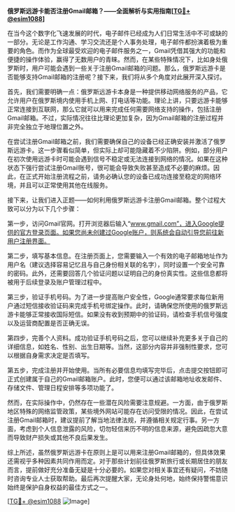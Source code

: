 **俄罗斯远游卡能否注册Gmail邮箱？——全面解析与实用指南[[TG💪+ @esim1088](https://t.me/s/esim1088)]**

在当今这个数字化飞速发展的时代，电子邮件已经成为人们日常生活中不可或缺的一部分。无论是工作沟通、学习交流还是个人事务处理，电子邮件都扮演着极为重要的角色。而作为全球最受欢迎的电子邮件服务之一，Gmail凭借其强大的功能和便捷的操作体验，赢得了无数用户的青睐。然而，在某些特殊情况下，比如身处俄罗斯时，用户可能会遇到一些关于注册Gmail邮箱的问题。那么，俄罗斯远游卡是否能够支持Gmail邮箱的注册呢？接下来，我们将从多个角度对此展开深入探讨。

首先，我们需要明确一点：俄罗斯远游卡本身是一种提供移动网络服务的产品，它允许用户在俄罗斯境内使用手机上网、打电话等功能。理论上讲，只要远游卡能够正常连接到互联网，那么它就可以用来完成任何需要网络支持的操作，包括注册Gmail邮箱。不过，实际情况往往比理论更加复杂，因为Gmail邮箱的注册过程并非完全独立于地理位置之外。

在尝试注册Gmail邮箱之前，我们需要确保自己的设备已经正确安装并激活了俄罗斯远游卡。这一步骤看似简单，但实际上却可能隐藏着不少陷阱。例如，部分用户在初次使用远游卡时可能会遇到信号不稳定或无法连接到网络的情况。如果在这种状态下强行尝试注册Gmail账号，很可能会导致失败甚至造成不必要的麻烦。因此，在正式开始注册流程之前，请务必确认您的设备已成功连接至稳定的网络环境，并且可以正常使用其他在线服务。

接下来，让我们进入正题——如何利用俄罗斯远游卡注册Gmail邮箱。整个过程大致可以分为以下几个步骤：

第一步，访问Gmail官网。打开浏览器后输入“www.gmail.com”，进入Google提供的官方登录页面。如果您尚未创建过Google账户，则系统会自动引导您前往新用户注册界面。

第二步，填写基本信息。在注册页面上，您需要输入一个有效的电子邮箱地址作为用户名（建议选择容易记忆且与自己身份相关联的名字），同时设置一个安全可靠的密码。此外，还需要回答几个验证问题以证明自己的身份真实性。这些信息都将被用于后续登录及账户管理过程中。

第三步，验证手机号码。为了进一步提高账户安全性，Google通常要求每位新用户通过短信接收验证码来完成手机号绑定操作。此时，请确保您所使用的俄罗斯远游卡能够正常接收国际短信。如果没有收到预期中的验证码，请检查手机信号强度以及运营商配置是否正确无误。

第四步，完善个人资料。成功验证手机号码之后，您可以继续补充更多关于自己的详细信息，如姓名、性别、出生日期等。当然，这部分内容并非强制性要求，您可以根据自身需求决定是否填写。

第五步，完成注册并开始使用。当所有必要信息均填写完毕后，点击提交按钮即可正式创建属于自己的Gmail邮箱账户。此时，您便可以通过该邮箱地址收发邮件、存储文件、管理日程安排等多项功能了。

然而，在实际操作中，仍然存在一些潜在风险需要注意规避。一方面，由于俄罗斯地区特殊的网络监管政策，某些境外网站可能存在访问受限的情况。因此，在尝试注册Gmail邮箱时，建议提前了解当地法律法规，并遵循相关规定行事。另一方面，考虑到个人信息泄露的风险，切勿轻信来历不明的信息来源，避免因疏忽大意而导致财产损失或其他不良后果发生。

综上所述，虽然俄罗斯远游卡在原则上是可以用来注册Gmail邮箱的，但具体效果还需视乎多种因素共同作用而定。对于那些计划前往俄罗斯旅行或长期居住的朋友而言，提前做好充分准备无疑是十分必要的。如果您对相关事宜还有疑问，不妨随时咨询专业人士获取帮助。最后再次提醒大家，无论身处何地，始终保持警惕意识始终是保护自身权益的最佳方式之一。

[[TG💪+ @esim1088](https://t.me/s/esim1088) ![Image](https://i.postimg.cc/4NQfJmqS/Snipaste-2025-05-13-00-14-12.png)]